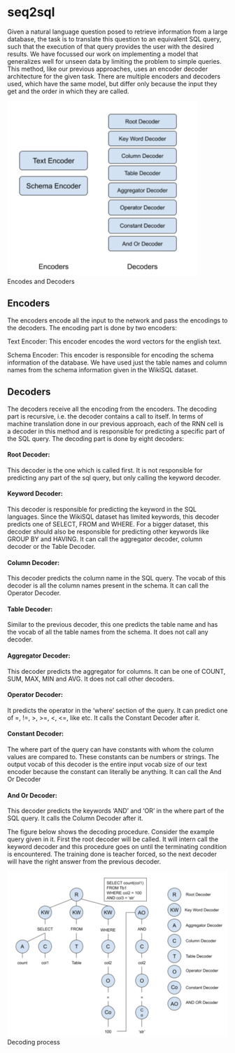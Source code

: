 # seq2sql


Given a natural language question posed to retrieve information from a large database, the task is to translate this question to an equivalent SQL query, such that the execution of that query provides the user with the desired results. We have focussed our work on implementing a model that generalizes well for unseen data by limiting the problem to simple queries.
<br>
This method, like our previous approaches, uses an encoder decoder architecture for the given task. There are multiple encoders and decoders used, which have the same model, but differ only because the input they get and the order in which they are called.

<img src='imgs/encoders_and_decoders.png' height="400"/>
<br>
Encodes and Decoders
<br>

## Encoders

The encoders encode all the input to the network and pass the encodings to the decoders. 
The encoding part is done by two encoders:


Text Encoder: This encoder encodes the word vectors for the english text.

Schema Encoder: This encoder is responsible for encoding the schema information of the database. We have used just the table names and column names from the schema information given in the WikiSQL dataset.  

## Decoders

The decoders receive all the encoding from the encoders. The decoding part is recursive, i.e. the decoder contains a call to itself. In terms of machine translation done in our previous approach, each of the RNN cell is a decoder in this method and is responsible for predicting a specific part of the SQL query. The decoding part is done by eight decoders:

#### Root Decoder: 
This decoder is the one which is called first. It is not responsible for predicting any part of the sql query, but only calling the keyword decoder. 

#### Keyword Decoder:  
This decoder is responsible for predicting the keyword in the SQL languages. Since the WikiSQL dataset has limited keywords, this decoder predicts one of SELECT, FROM and WHERE. For a bigger dataset, this decoder should also be responsible for predicting other keywords like GROUP BY and HAVING. It can call the aggregator decoder, column decoder or the Table Decoder.

#### Column Decoder: 
This decoder predicts the column name in the SQL query. The vocab of this decoder is all the column names present in the schema. It can call the Operator Decoder. 

#### Table Decoder: 
Similar to the previous decoder, this one predicts the table name and has the vocab of all the table names from the schema. It does not call any decoder.

#### Aggregator Decoder: 
This decoder predicts the aggregator for columns. It can be one of COUNT, SUM, MAX, MIN and AVG. It does not call other decoders.

#### Operator Decoder: 
It predicts the operator in the ‘where’ section of the query. It can predict one of =, !=, >, >=, <, <=, like etc. It calls the Constant Decoder after it.

#### Constant Decoder: 
The where part of the query can have constants with whom the column values are compared to. These constants can be numbers or strings. The output vocab of this decoder is the entire input vocab size of our text encoder because the constant can literally be anything. It can call the And Or Decoder 

#### And Or Decoder: 
This decoder predicts the keywords ‘AND’ and ‘OR’ in the where part of the SQL query. It calls the Column Decoder after it.


The figure below shows the decoding procedure. Consider the example query given in it. First the root decoder will be called. It will intern call the keyword decoder and this procedure goes on until the terminating condition is encountered. The training done is teacher forced, so the next decoder will have the right answer from the previous decoder. 

<img src='imgs/decoding_process.png'/>
Decoding process
